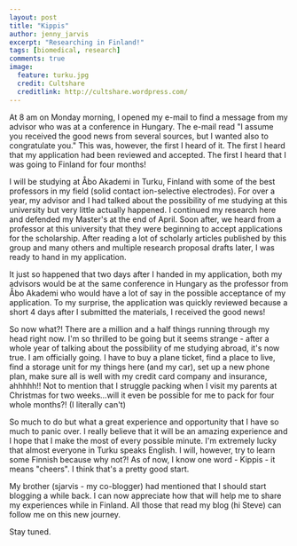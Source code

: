 ```yaml
---
layout: post
title: "Kippis"
author: jenny_jarvis
excerpt: "Researching in Finland!"
tags: [biomedical, research]
comments: true
image:
  feature: turku.jpg
  credit: Cultshare
  creditlink: http://cultshare.wordpress.com/
---
```


At 8 am on Monday morning, I opened my e-mail to find a message from my advisor who was at a conference in Hungary. The e-mail read "I assume you received the good news from several sources, but I wanted also to congratulate you." This was, however, the first I heard of it. The first I heard that my application had been reviewed and accepted. The first I heard that I was going to Finland for four months!

I will be studying at Åbo Akademi in Turku, Finland with some of the best professors in my field (solid contact ion-selective electrodes). For over a year, my advisor and I had talked about the possibility of me studying at this university but very little actually happened. I continued my research here and defended my Master's at the end of April. Soon after, we heard from a professor at this university that they were beginning to accept applications for the scholarship. After reading a lot of scholarly articles published by this group and many others and multiple research proposal drafts later, I was ready to hand in my application.

It just so happened that two days after I handed in my application, both my advisors would be at the same conference in Hungary as the professor from Åbo Akademi who would have a lot of say in the possible acceptance of my application. To my surprise, the application was quickly reviewed because a short 4 days after I submitted the materials, I received the good news!

So now what?! There are a million and a half things running through my head right now. I'm so thrilled to be going but it seems strange - after a whole year of talking about the possibility of me studying abroad, it's now true. I am officially going. I have to buy a plane ticket, find a place to live, find a storage unit for my things here (and my car), set up a new phone plan, make sure all is well with my credit card company and insurance, ahhhhh!! Not to mention that I struggle packing when I visit my parents at Christmas for two weeks...will it even be possible for me to pack for four whole months?! (I literally can't)

So much to do but what a great experience and opportunity that I have so much to panic over. I really believe that it will be an amazing experience and I hope that I make the most of every possible minute. I'm extremely lucky that almost everyone in Turku speaks English. I will, however, try to learn some Finnish because why not?! As of now, I know one word - Kippis - it means "cheers". I think that's a pretty good start.

My brother (sjarvis - my co-blogger) had mentioned that I should start blogging a while back. I can now appreciate how that will help me to share my experiences while in Finland. All those that read my blog (hi Steve) can follow me on this new journey.

Stay tuned.
